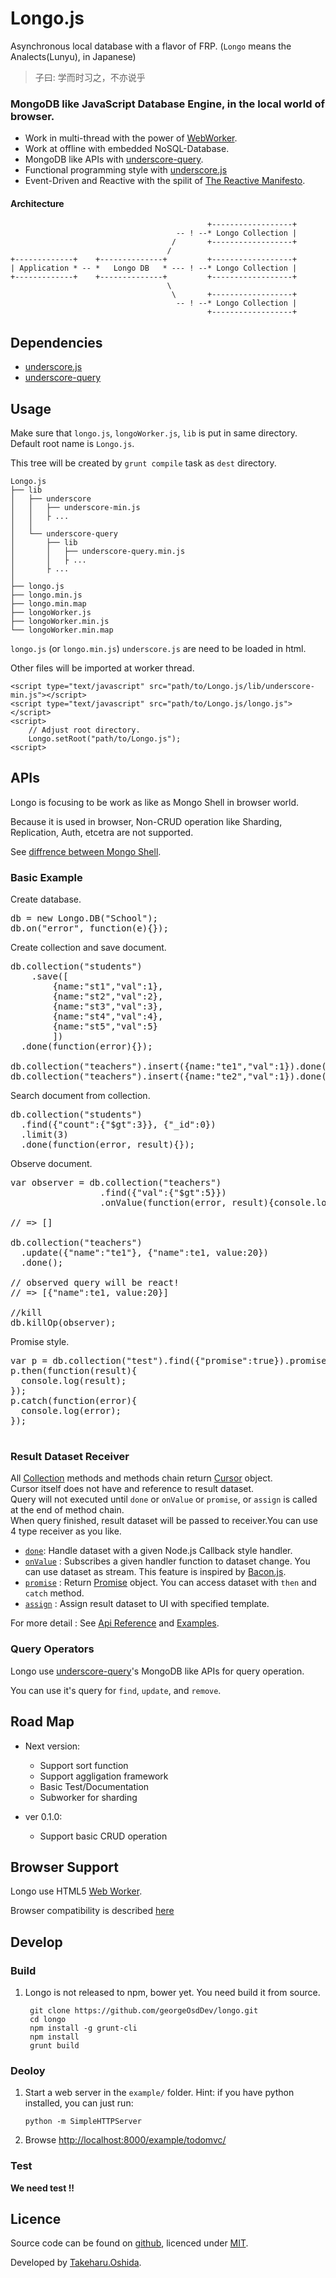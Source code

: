 Longo.js
========

Asynchronous local database with a flavor of FRP.
(`Longo` means the Analects(Lunyu), in Japanese)

> 子曰:
> 学而时习之，不亦说乎


### MongoDB like JavaScript Database Engine, in the local world of browser.

 * Work in multi-thread with the power of [WebWorker](https://developer.mozilla.org/en/docs/Web/Guide/Performance/Using_web_workers).
 * Work at offline with embedded NoSQL-Database.
 * MongoDB like APIs with [underscore-query](https://github.com/davidgtonge/underscore-query).
 * Functional programming style with [underscore.js](http://underscorejs.org/)
 * Event-Driven and Reactive with the spilit of [The Reactive Manifesto](http://www.reactivemanifesto.org/).

#### Architecture

	                                            +------------------+
	                                     -- ! --* Longo Collection |
	                                    /       +------------------+
	                                   /
	+-------------+    +--------------+         +------------------+
	| Application * -- *   Longo DB   * --- ! --* Longo Collection |
	+-------------+    +--------------+         +------------------+
	                                   \
	                                    \       +------------------+
	                                     -- ! --* Longo Collection |
	                                            +------------------+

## Dependencies

 * [underscore.js](http://underscorejs.org/)
 * [underscore-query](https://github.com/davidgtonge/underscore-query)

## Usage

Make sure that `longo.js`, `longoWorker.js`, `lib` is put in same directory. Default root name is `Longo.js`.

This tree will be created by `grunt compile` task as `dest` directory.


	Longo.js
	├── lib
	│   ├── underscore
	│   │   ├── underscore-min.js
	│   │   ├ ...
	│   │
	│   └── underscore-query
	│       ├── lib
	│       │   ├── underscore-query.min.js
	│       │   ├ ...
	│       ├ ...
	│
	├── longo.js
	├── longo.min.js
	├── longo.min.map
	├── longoWorker.js
	├── longoWorker.min.js
	└── longoWorker.min.map


`longo.js` (or `longo.min.js`) `underscore.js` are need to be loaded in html.

Other files will be imported at worker thread.

	<script type="text/javascript" src="path/to/Longo.js/lib/underscore-min.js"></script>
	<script type="text/javascript" src="path/to/Longo.js/longo.js"></script>
	<script>
		// Adjust root directory.
		Longo.setRoot("path/to/Longo.js");
	<script>


## APIs

Longo is focusing to be work as like as Mongo Shell in browser world.

Because it is used in browser, Non-CRUD operation like Sharding, Replication, Auth, etcetra are not supported.

See [diffrence between Mongo Shell](http://georgeosddev.github.io/longo/doc/tutorial-SupportedMongoShellAPIs.html).


### Basic Example

Create database.
<pre>
db = new Longo.DB("School");
db.on("error", function(e){});
</pre>

Create collection and save document.
<pre>
db.collection("students")
	.save([
        {name:"st1","val":1},
        {name:"st2","val":2},
        {name:"st3","val":3},
        {name:"st4","val":4},
        {name:"st5","val":5}
        ])
  .done(function(error){});

db.collection("teachers").insert({name:"te1","val":1}).done(function(error){});
db.collection("teachers").insert({name:"te2","val":1}).done(function(error){});
</pre>

Search document from collection.
<pre>
db.collection("students")
  .find({"count":{"$gt":3}}, {"_id":0})
  .limit(3)
  .done(function(error, result){});
</pre>

Observe document.
<pre>
var observer = db.collection("teachers")
                 .find({"val":{"$gt":5}})
                 .onValue(function(error, result){console.log(result);}))

// => []

db.collection("teachers")
  .update({"name":"te1"}, {"name":te1, value:20})
  .done();

// observed query will be react!
// => [{"name":te1, value:20}]

//kill
db.killOp(observer);
</pre>

Promise style.
<pre>
var p = db.collection("test").find({"promise":true}).promise();
p.then(function(result){
  console.log(result);
});
p.catch(function(error){
  console.log(error);
});

</pre>

### Result Dataset Receiver

All [Collection](http://georgeosddev.github.io/longo/doc/Longo.Collection.html) methods and methods chain return [Cursor](http://georgeosddev.github.io/longo/doc/Longo.Cursor.html) object.<br>
Cursor itself does not have and reference to result dataset.<br>
Query will not executed until `done` or `onValue` or `promise`, or `assign` is called at the end of method chain.<br>
When query finished, result dataset will be passed to receiver.You can use 4 type receiver as you like.

* [`done`](http://georgeosddev.github.io/longo/doc/Longo.Cursor.html#done):
   Handle dataset with a given Node.js Callback style handler.
* [`onValue`](http://georgeosddev.github.io/longo/doc/Longo.Cursor.html#onValue) :
   Subscribes a given handler function to dataset change.
	 You can use dataset as stream. This feature is inspired by [Bacon.js](https://github.com/baconjs/bacon.js#stream-onvalue).
* [`promise`](http://georgeosddev.github.io/longo/doc/Longo.Cursor.html#promise) :
  Return [Promise](https://developer.mozilla.org/en-US/docs/Web/JavaScript/Reference/Global_Objects/Promise#Static_methods) object. You can access dataset with `then` and `catch` method.
* [`assign`](http://georgeosddev.github.io/longo/doc/Longo.Cursor.html#assign)  :
  Assign result dataset to UI with specified template.

For more detail : See [Api Reference](http://georgeosddev.github.io/longo/doc) and [Examples](https://github.com/georgeOsdDev/longo/tree/master/example).

### Query Operators

Longo use [underscore-query](https://github.com/davidgtonge/underscore-query)'s MongoDB like APIs for query operation.

You can use it's query for `find`, `update`, and `remove`.

## Road Map

 * Next version:
 	* Support sort function
 	* Support aggligation framework
 	* Basic Test/Documentation
 	* Subworker for sharding

 * ver 0.1.0:
 	* Support basic CRUD operation

## Browser Support

Longo use HTML5 [Web Worker](https://developer.mozilla.org/en/docs/Web/Guide/Performance/Using_web_workers).

Browser compatibility is described [here](https://developer.mozilla.org/en/docs/Web/Guide/Performance/Using_web_workers#Browser_Compatibility)

## Develop

### Build

1. Longo is not released to npm, bower yet. You need build it from source.

		git clone https://github.com/georgeOsdDev/longo.git
		cd longo
		npm install -g grunt-cli
		npm install
		grunt build

### Deoloy

1. Start a web server in the `example/` folder.
	 Hint: if you have python installed, you can just run:

     `python -m SimpleHTTPServer`

1. Browse [http://localhost:8000/example/todomvc/](http://localhost:8000/example/todomvc/)

### Test

**We need test !!**


## Licence

Source code can be found on [github](https://github.com/georgeOsdDev/longo), licenced under [MIT](http://opensource.org/licenses/mit-license.php).

Developed by [Takeharu.Oshida](http://about.me/takeharu.oshida).